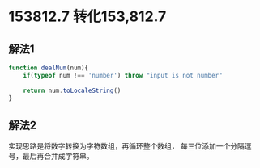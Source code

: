 # 153812.7 转化153,812.7

## 解法1

```javascript
function dealNum(num){
    if(typeof num !== 'number') throw "input is not number"
    
    return num.toLocaleString()
}
```

## 解法2

实现思路是将数字转换为字符数组，再循环整个数组， 每三位添加一个分隔逗号，最后再合并成字符串。

